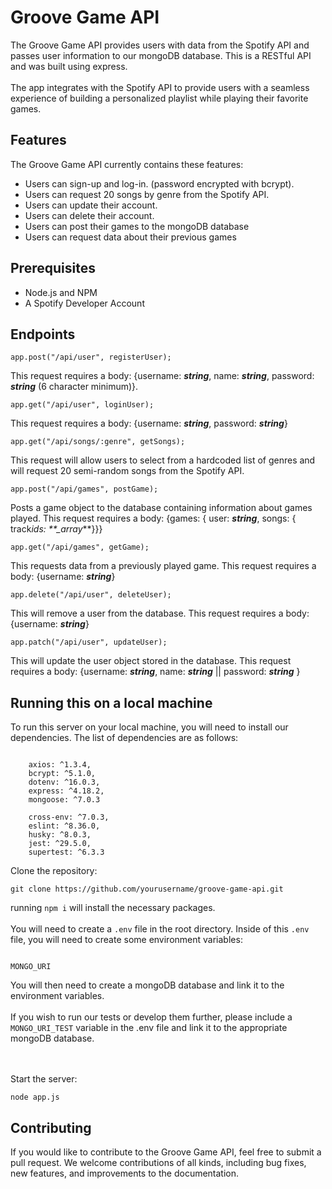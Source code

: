 # Groove Game API

The Groove Game API provides users with data from the Spotify API and passes user information to our mongoDB database. This is a RESTful API and was built using express.
<br>
<br>
The app integrates with the Spotify API to provide users with a seamless experience of building a personalized playlist while playing their favorite games.

## Features

The Groove Game API currently contains these features:

- Users can sign-up and log-in. (password encrypted with bcrypt).
- Users can request 20 songs by genre from the Spotify API.
- Users can update their account.
- Users can delete their account.
- Users can post their games to the mongoDB database
- Users can request data about their previous games

## Prerequisites

- Node.js and NPM
- A Spotify Developer Account

## Endpoints

```
app.post("/api/user", registerUser);
```

This request requires a body: {username: **_string_**, name: **_string_**, password: **_string_** (6 character minimum)}.

```
app.get("/api/user", loginUser);

```

This request requires a body: {username: **_string_**, password: **_string_**}

```
app.get("/api/songs/:genre", getSongs);

```

This request will allow users to select from a hardcoded list of genres and will request 20 semi-random songs from the Spotify API.

```
app.post("/api/games", postGame);
```

Posts a game object to the database containing information about games played. This request requires a body: {games: { user: **_string_**, songs: { track*ids: \*\*\_array*\*\*}}}

```
app.get("/api/games", getGame);

```

This requests data from a previously played game. This request requires a body: {username: **_string_**}

```
app.delete("/api/user", deleteUser);
```

This will remove a user from the database. This request requires a body: {username: **_string_**}

```
app.patch("/api/user", updateUser);
```

This will update the user object stored in the database. This request requires a body: {username: **_string_**, name: **_string_** || password: **_string_** }

## Running this on a local machine

To run this server on your local machine, you will need to install our dependencies. The list of dependencies are as follows:

```

    axios: ^1.3.4,
    bcrypt: ^5.1.0,
    dotenv: ^16.0.3,
    express: ^4.18.2,
    mongoose: ^7.0.3

    cross-env: ^7.0.3,
    eslint: ^8.36.0,
    husky: ^8.0.3,
    jest: ^29.5.0,
    supertest: ^6.3.3

```

Clone the repository:

```
git clone https://github.com/yourusername/groove-game-api.git
```

running `npm i` will install the necessary packages.
<br>
<br>
You will need to create a `.env` file in the root directory. Inside of this `.env` file, you will need to create some environment variables:

```

MONGO_URI

```

You will then need to create a mongoDB database and link it to the environment variables.
<br>
<br>
If you wish to run our tests or develop them further, please include a `MONGO_URI_TEST` variable in the .env file and link it to the appropriate mongoDB database.

<br>
<br>
Start the server:

```
node app.js
```

## Contributing

If you would like to contribute to the Groove Game API, feel free to submit a pull request. We welcome contributions of all kinds, including bug fixes, new features, and improvements to the documentation.
